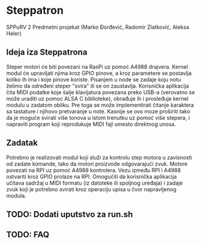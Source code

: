 # Steppatron
SPPuRV 2 Predmetni projekat (Marko Đorđević, Radomir Zlatković, Aleksa Heler)

## Ideja iza Steppatrona
Steper motori će biti povezani na RasPi uz pomoć A4988 drajvera. Kernel modul će upravljati njima kroz GPIO pinove, a kroz parametere se postavlja koliko ih ima i koje pinove koriste. Pisanjem u node se zadaje koju notu želimo da određeni steper "svira" ili se on zaustavlja. Korisnička aplikacija čita MIDI podatke koje šalje klavijatura povezana preko USB-a (verovatno se može uraditi uz pomoc ALSA C biblioteke), obrađuje ih i prosleđuje kernel modulu u zadatom obliku. Pre toga se može implementirati čitanje karaktera sa tastature i njihovo pretvaranje u note. Kasnije se ovo moze proširiti tako da je moguće svirati više tonova u istom trenutku uz pomoć više stepera, i napraviti program koji reprodukuje MIDI fajl umesto direktnog unosa.

## Zadatak
Potrebno je realizovati modul koji služi za kontrolu step motora u zavisnosti od zadate komande, tako da motori proizvode odgovarajući zvuk. 
Motore povezati na RPI uz pomoć A4988 kontrolera. Vezu između RPI i A4988 ostvariti kroz GPIO prolaze na RPI. 
Omogućiti da korisnička aplikacija učitava sadržaj u MIDI formatu (iz datoteke ili spoljnog uređaja) i zadaje zvuk koji je potrebno svirati kroz operaciju upisa u čvor napravljenog modula.

## TODO: Dodati uputstvo za run.sh

## TODO: FAQ
